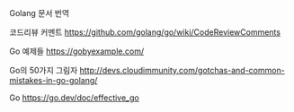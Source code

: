 Golang 문서 번역

코드리뷰 커멘트
https://github.com/golang/go/wiki/CodeReviewComments

Go 예제들
https://gobyexample.com/

Go의 50가지 그림자
http://devs.cloudimmunity.com/gotchas-and-common-mistakes-in-go-golang/

Go
https://go.dev/doc/effective_go
